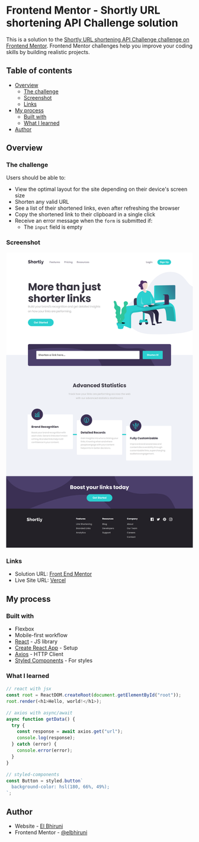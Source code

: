 # Frontend Mentor - Shortly URL shortening API Challenge solution

This is a solution to the [Shortly URL shortening API Challenge challenge on Frontend Mentor](https://www.frontendmentor.io/challenges/url-shortening-api-landing-page-2ce3ob-G). Frontend Mentor challenges help you improve your coding skills by building realistic projects.

## Table of contents

- [Overview](#overview)
  - [The challenge](#the-challenge)
  - [Screenshot](#screenshot)
  - [Links](#links)
- [My process](#my-process)
  - [Built with](#built-with)
  - [What I learned](#what-i-learned)
- [Author](#author)

## Overview

### The challenge

Users should be able to:

- View the optimal layout for the site depending on their device's screen size
- Shorten any valid URL
- See a list of their shortened links, even after refreshing the browser
- Copy the shortened link to their clipboard in a single click
- Receive an error message when the `form` is submitted if:
  - The `input` field is empty

### Screenshot

![](./screenshot.png)

### Links

- Solution URL: [Front End Mentor](https://www.frontendmentor.io/solutions/url-shortening-api-landing-page-using-react-axios-styledcomponents-z6Gk7fQQhf)
- Live Site URL: [Vercel](https://fem-url-shortening-api-landing-page-elbhiruni.vercel.app/)

## My process

### Built with

- Flexbox
- Mobile-first workflow
- [React](https://reactjs.org/) - JS library
- [Create React App](https://create-react-app.dev/) - Setup
- [Axios](https://axios-http.com/) - HTTP Client
- [Styled Components](https://styled-components.com/) - For styles

### What I learned

```js
// react with jsx
const root = ReactDOM.createRoot(document.getElementById("root"));
root.render(<h1>Hello, world!</h1>);
```

```js
// axios with async/await
async function getData() {
  try {
    const response = await axios.get("url");
    console.log(response);
  } catch (error) {
    console.error(error);
  }
}
```

```js
// styled-components
const Button = styled.button`
  background-color: hsl(180, 66%, 49%);
`;
```

## Author

- Website - [El Bhiruni](https://github.com/elbhiruni)
- Frontend Mentor - [@elbhiruni](https://www.frontendmentor.io/profile/elbhiruni)
